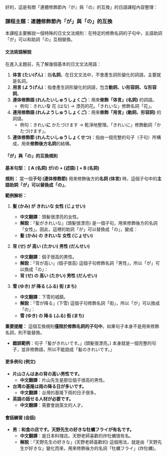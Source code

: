 </br>

好的，這是有關「連體修飾節內『が』與『の』的互換」的日語課程內容整理：

### **課程主題：連體修飾節內「が」與「の」的互換**

本課程主要解說一個特殊的日文文法規則：在特定的修飾名詞的子句中，主語助詞「が」可以和助詞「の」互相替換。

#### **文法術語解說**

在進入主題前，先了解幾個基本的日文文法用語：

1.  **体言 (たいげん)**：指**名詞**。在日文文法中，不會產生詞形變化的詞語，主要就是名詞。
2.  **用言 (ようげん)**：指會產生詞形變化的詞語，包含**動詞、い形容詞、な形容詞**。
3.  **連体修飾語 (れんたいしゅうしょくご)**：用來**修飾「体言」(名詞)** 的詞語。
    -   例句：きれい**な** 花 (はな) → 漂亮的花。「きれいな」修飾名詞「花」。
4.  **連用修飾語 (れんようしゅうしょくご)**：用來**修飾「用言」(動詞、形容詞)** 的詞語。
    -   例句：きれい**に** かたづけます → 乾淨地整理。「きれいに」修飾動詞「かたづけます」。
5.  **連体修飾節 (れんたいしゅうしょくせつ)**：指由一個完整的句子（子句）所構成，用來**修飾後方名詞**的結構。

#### **「が」與「の」的互換規則**

**基本句型：**
**[ A (名詞) が/の + (述語) ] + B (名詞)**

**規則：**
當一個**子句 (連体修飾節)** 用來修飾後方的**名詞 (体言)** 時，這個子句中的**主語助詞「が」可以替換成「の」**。

**範例解析：**

1.  **髪 (かみ) が きれいな 女性 (じょせい)**
    -   **中文翻譯**：頭髮很漂亮的女性。
    -   **解說**：「髪がきれいな」(頭髮很漂亮) 是一個子句，用來修飾後方的名詞「女性」。因此，這裡的助詞「が」可以替換成「の」，變成：
    -   **髪 (かみ) の きれいな 女性 (じょせい)**

2.  **背 (せ) が 高い (たかい) 男性 (だんせい)**
    -   **中文翻譯**：個子很高的男性。
    -   **解說**：「背が高い」(個子很高) 這個子句修飾名詞「男性」，所以「が」可以換成「の」：
    -   **背 (せ) の 高い (たかい) 男性 (だんせい)**

3.  **雪 (ゆき) が 降る (ふる) 街 (まち)**
    -   **中文翻譯**：下雪的城鎮。
    -   **解說**：「雪が降る」(下雪) 這個子句修飾名詞「街」，所以「が」可以換成「の」：
    -   **雪 (ゆき) の 降る (ふる) 街 (まち)**

**重要提醒：**
這個互換規則**僅限於修飾名詞的子句中**。如果句子本身不是用來修飾名詞，則不能替換。
-   **錯誤範例**：句子「髪がきれいです。」(頭髮很漂亮。) 本身就是一個完整的句子，並非修飾語，所以不能說成「髪のきれいです。」

#### **更多例句 (例文)**

-   **片山さんはあの背の高い男性です。**
    -   **中文翻譯**：片山先生是那位個子很高的男性。
-   **台湾の基隆は雨の降る日が多いです。**
    -   **中文翻譯**：台灣的基隆下雨的日子很多。
-   **英語の話せる人材が必要です。**
    -   **中文翻譯**：需要會說英文的人才。

#### **會話練習 (会話)**

-   **男：和食の店です。天野先生の好きな牡蠣フライが有名です。**
    -   **中文翻譯**：是日本料理店。天野老師喜歡的炸牡蠣很有名。
    -   **解說**：「天野先生の好きな」(天野老師喜歡的) 這個用法，就是由「天野先生が好きな」變化而來，用來修飾後方的名詞「牡蠣フライ」(炸牡蠣)。
</br>
